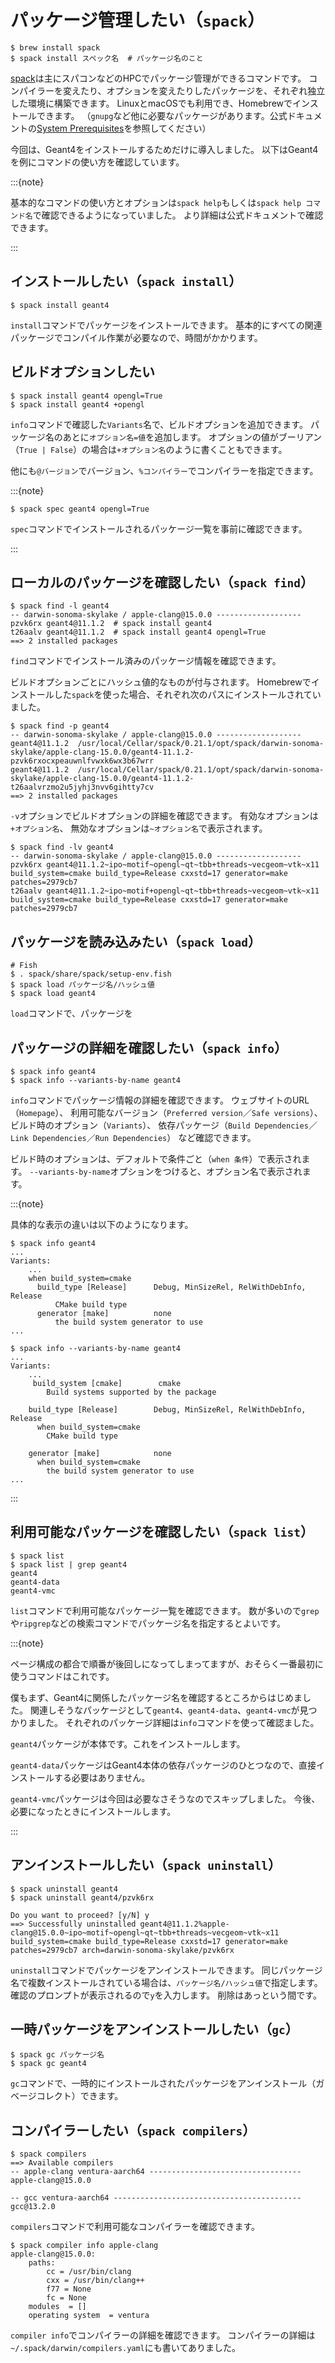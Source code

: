 # パッケージ管理したい（``spack``）

```console
$ brew install spack
$ spack install スペック名  # パッケージ名のこと
```

[spack](https://spack.io/)は主にスパコンなどのHPCでパッケージ管理ができるコマンドです。
コンパイラーを変えたり、オプションを変えたりしたパッケージを、それぞれ独立した環境に構築できます。
LinuxとmacOSでも利用でき、Homebrewでインストールできます。
（``gnupg``など他に必要なパッケージがあります。公式ドキュメントの[System Prerequisites](https://spack.readthedocs.io/en/latest/getting_started.html#system-prerequisites)を参照してください）

今回は、Geant4をインストールするためだけに導入しました。
以下はGeant4を例にコマンドの使い方を確認しています。

:::{note}

基本的なコマンドの使い方とオプションは``spack help``もしくは``spack help コマンド名``で確認できるようになっていました。
より詳細は公式ドキュメントで確認できます。

:::

## インストールしたい（``spack install``）

```console
$ spack install geant4
```

``install``コマンドでパッケージをインストールできます。
基本的にすべての関連パッケージでコンパイル作業が必要なので、時間がかかります。

## ビルドオプションしたい

```console
$ spack install geant4 opengl=True
$ spack install geant4 +opengl
```

``info``コマンドで確認した``Variants``名で、ビルドオプションを追加できます。
パッケージ名のあとに``オプション名=値``を追加します。
オプションの値がブーリアン（``True | False``）の場合は``+オプション名``のように書くこともできます。

他にも``@バージョン``でバージョン、``%コンパイラー``でコンパイラーを指定できます。

:::{note}

```console
$ spack spec geant4 opengl=True
```

``spec``コマンドでインストールされるパッケージ一覧を事前に確認できます。

:::

## ローカルのパッケージを確認したい（``spack find``）

```console
$ spack find -l geant4
-- darwin-sonoma-skylake / apple-clang@15.0.0 -------------------
pzvk6rx geant4@11.1.2  # spack install geant4
t26aalv geant4@11.1.2  # spack install geant4 opengl=True
==> 2 installed packages
```

``find``コマンドでインストール済みのパッケージ情報を確認できます。

ビルドオプションごとにハッシュ値的なものが付与されます。
Homebrewでインストールした``spack``を使った場合、それぞれ次のパスにインストールされていました。

```console
$ spack find -p geant4
-- darwin-sonoma-skylake / apple-clang@15.0.0 -------------------
geant4@11.1.2  /usr/local/Cellar/spack/0.21.1/opt/spack/darwin-sonoma-skylake/apple-clang-15.0.0/geant4-11.1.2-pzvk6rxocxpeauwnlfvwxk6wx3b67wrr
geant4@11.1.2  /usr/local/Cellar/spack/0.21.1/opt/spack/darwin-sonoma-skylake/apple-clang-15.0.0/geant4-11.1.2-t26aalvrzmo2u5jyhj3nvv6gihtty7cv
==> 2 installed packages
```

``-v``オプションでビルドオプションの詳細を確認できます。
有効なオプションは``+オプション名``、
無効なオプションは``~オプション名``で表示されます。

```console
$ spack find -lv geant4
-- darwin-sonoma-skylake / apple-clang@15.0.0 -------------------
pzvk6rx geant4@11.1.2~ipo~motif~opengl~qt~tbb+threads~vecgeom~vtk~x11 build_system=cmake build_type=Release cxxstd=17 generator=make patches=2979cb7
t26aalv geant4@11.1.2~ipo~motif+opengl~qt~tbb+threads~vecgeom~vtk~x11 build_system=cmake build_type=Release cxxstd=17 generator=make patches=2979cb7
```

## パッケージを読み込みたい（``spack load``）

```console
# Fish
$ . spack/share/spack/setup-env.fish
$ spack load パッケージ名/ハッシュ値
$ spack load geant4
```

``load``コマンドで、パッケージを



## パッケージの詳細を確認したい（``spack info``）

```console
$ spack info geant4
$ spack info --variants-by-name geant4
```

``info``コマンドでパッケージ情報の詳細を確認できます。
ウェブサイトのURL（``Homepage``）、
利用可能なバージョン（``Preferred version``／``Safe versions``）、
ビルド時のオプション（``Variants``）、
依存パッケージ（``Build Dependencies``／``Link Dependencies``／``Run Dependencies``）
など確認できます。

ビルド時のオプションは、デフォルトで条件ごと（``when 条件``）で表示されます。
``--variants-by-name``オプションをつけると、オプション名で表示されます。

:::{note}

具体的な表示の違いは以下のようになります。

```console
$ spack info geant4
...
Variants:
    ...
    when build_system=cmake
      build_type [Release]      Debug, MinSizeRel, RelWithDebInfo, Release
          CMake build type
      generator [make]          none
          the build system generator to use
...
```

```console
$ spack info --variants-by-name geant4
...
Variants:
    ...
     build_system [cmake]        cmake
        Build systems supported by the package

    build_type [Release]        Debug, MinSizeRel, RelWithDebInfo, Release
      when build_system=cmake
        CMake build type

    generator [make]            none
      when build_system=cmake
        the build system generator to use
...
```

:::

## 利用可能なパッケージを確認したい（``spack list``）

```console
$ spack list
$ spack list | grep geant4
geant4
geant4-data
geant4-vmc
```

``list``コマンドで利用可能なパッケージ一覧を確認できます。
数が多いので``grep``や``ripgrep``などの検索コマンドでパッケージ名を指定するとよいです。

:::{note}

ページ構成の都合で順番が後回しになってしまってますが、おそらく一番最初に使うコマンドはこれです。

僕もまず、Geant4に関係したパッケージ名を確認するところからはじめました。
関連しそうなパッケージとして``geant4``、``geant4-data``、``geant4-vmc``が見つかりました。
それぞれのパッケージ詳細は``info``コマンドを使って確認ました。

``geant4``パッケージが本体です。これをインストールします。

``geant4-data``パッケージはGeant4本体の依存パッケージのひとつなので、直接インストールする必要はありません。

``geant4-vmc``パッケージは今回は必要なさそうなのでスキップしました。
今後、必要になったときにインストールします。

:::

## アンインストールしたい（``spack uninstall``）

```console
$ spack uninstall geant4
$ spack uninstall geant4/pzvk6rx

Do you want to proceed? [y/N] y
==> Successfully uninstalled geant4@11.1.2%apple-clang@15.0.0~ipo~motif~opengl~qt~tbb+threads~vecgeom~vtk~x11 build_system=cmake build_type=Release cxxstd=17 generator=make patches=2979cb7 arch=darwin-sonoma-skylake/pzvk6rx
```

``uninstall``コマンドでパッケージをアンインストールできます。
同じパッケージ名で複数インストールされている場合は、``パッケージ名/ハッシュ値``で指定します。
確認のプロンプトが表示されるので``y``を入力します。
削除はあっという間です。

## 一時パッケージをアンインストールしたい（``gc``）

```console
$ spack gc パッケージ名
$ spack gc geant4
```

``gc``コマンドで、一時的にインストールされたパッケージをアンインストール（ガベージコレクト）できます。

## コンパイラーしたい（``spack compilers``）

```console
$ spack compilers
==> Available compilers
-- apple-clang ventura-aarch64 ----------------------------------
apple-clang@15.0.0

-- gcc ventura-aarch64 ------------------------------------------
gcc@13.2.0
```

``compilers``コマンドで利用可能なコンパイラーを確認できます。

```console
$ spack compiler info apple-clang
apple-clang@15.0.0:
	paths:
		cc = /usr/bin/clang
		cxx = /usr/bin/clang++
		f77 = None
		fc = None
	modules  = []
	operating system  = ventura
```

``compiler info``でコンパイラーの詳細を確認できます。
コンパイラーの詳細は``~/.spack/darwin/compilers.yaml``にも書いてありました。


